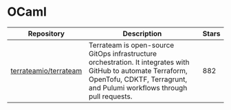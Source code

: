# OCaml

| Repository                                                        | Description                                                                                                                                                                             | Stars |
| ----------------------------------------------------------------- | --------------------------------------------------------------------------------------------------------------------------------------------------------------------------------------- | ----- |
| [terrateamio/terrateam](https://github.com/terrateamio/terrateam) | Terrateam is open-source GitOps infrastructure orchestration. It integrates with GitHub to automate Terraform, OpenTofu, CDKTF, Terragrunt, and Pulumi workflows through pull requests. | 882   |
